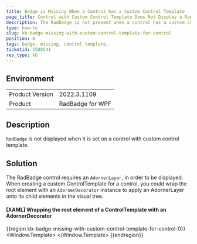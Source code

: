 ```yaml
---
title: Badge is Missing When a Control has a Custom Control Template
page_title: Control with Custom Control Template Does Not Display a RadBadge that is Set to it
description: The RadBadge is not present when a control has a custom control template set to it.
type: how-to
slug: kb-badge-missing-with-custom-control-template-for-control
position: 0
tags: badge, missing, control template,
ticketid: 1588541
res_type: kb
---
```


## Environment
<table>
	<tbody>
		<tr>
			<td>Product Version</td>
			<td>2022.3.1109</td>
		</tr>
		<tr>
			<td>Product</td>
			<td>RadBadge for WPF</td>
		</tr>
	</tbody>
</table>

## Description

`RadBadge` is not displayed when it is set on a control with custom control template.

## Solution

The RadBadge control requires an `AdornerLayer`, in order to be displayed. When creating a custom ControlTemplate for a control, you could wrap the root element with an `AdornerDecorator` instance to apply an AdornerLayer onto its child elements in the visual tree. 

#### __[XAML] Wrapping the root element of a ControlTemplate with an AdornerDecorator__
{{region kb-badge-missing-with-custom-control-template-for-control-0}}
    <Window.Template>
        <ControlTemplate TargetType="{x:Type Window}">
            <AdornerDecorator>
                <Grid x:Name="rootElement">
                    <!--ControlTemplate's structure-->
                </Grid>
            </AdornerDecorator>
        </ControlTemplate>
    </Window.Template>
{{endregion}}